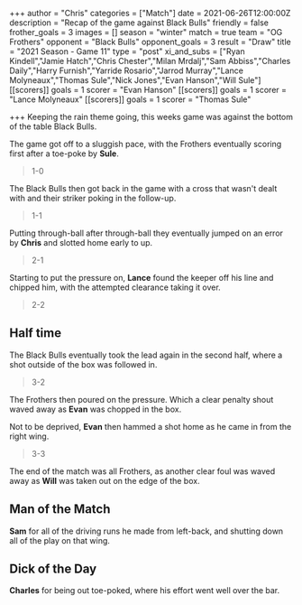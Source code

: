+++
author = "Chris"
categories = ["Match"]
date = 2021-06-26T12:00:00Z
description = "Recap of the game against Black Bulls"
friendly = false
frother_goals = 3
images = []
season = "winter"
match = true
team = "OG Frothers"
opponent = "Black Bulls"
opponent_goals = 3
result = "Draw"
title = "2021 Season - Game 11"
type = "post"
xi_and_subs = ["Ryan Kindell","Jamie Hatch","Chris Chester","Milan Mrdalj","Sam Abbiss","Charles Daily","Harry Furnish","Yarride Rosario","Jarrod Murray","Lance Molyneaux","Thomas Sule","Nick Jones","Evan Hanson","Will Sule"]
[[scorers]]
goals = 1
scorer = "Evan Hanson"
[[scorers]]
goals = 1
scorer = "Lance Molyneaux"
[[scorers]]
goals = 1
scorer = "Thomas Sule"

+++
Keeping the rain theme going, this weeks game was against the bottom of the table Black Bulls.

The game got off to a sluggish pace, with the Frothers eventually scoring first after a toe-poke by **Sule**.

> 1-0

The Black Bulls then got back in the game with a cross that wasn't dealt with and their striker poking in the follow-up.

> 1-1

Putting through-ball after through-ball they eventually jumped on an error by **Chris** and slotted home early to up.

> 2-1

Starting to put the pressure on, **Lance** found the keeper off his line and chipped him, with the attempted clearance taking it over.

> 2-2

## Half time

The Black Bulls eventually took the lead again in the second half, where a shot outside of the box was followed in.

> 3-2

The Frothers then poured on the pressure. Which a clear penalty shout waved away as **Evan** was chopped in the box.

Not to be deprived, **Evan** then hammed a shot home as he came in from the right wing.

> 3-3

The end of the match was all Frothers, as another clear foul was waved away as **Will** was taken out on the edge of the box.

## Man of the Match

**Sam** for all of the driving runs he made from left-back, and shutting down all of the play on that wing.

## Dick of the Day

**Charles** for being out toe-poked, where his effort went well over the bar.
